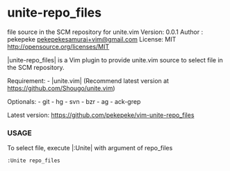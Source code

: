 # unite-repo_files

file source in the SCM repository for unite.vim
Version: 0.0.1
Author : pekepeke <pekepekesamurai+vim@gmail.com>
License: MIT
         <http://opensource.org/licenses/MIT>

|unite-repo_files| is a Vim plugin to provide unite.vim source
to select file in the SCM repository.

Requirement:
	- |unite.vim| (Recommend latest version at https://github.com/Shougo/unite.vim)

Optionals:
	- git
	- hg
	- svn
	- bzr
	- ag
	- ack-grep

Latest version:
	https://github.com/pekepeke/vim-unite-repo_files

### USAGE

To select file, execute |:Unite| with argument of repo_files


	:Unite repo_files


